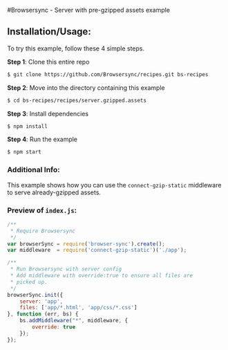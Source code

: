 #Browsersync - Server with pre-gzipped assets example

## Installation/Usage:

To try this example, follow these 4 simple steps. 

**Step 1**: Clone this entire repo
```bash
$ git clone https://github.com/Browsersync/recipes.git bs-recipes
```

**Step 2**: Move into the directory containing this example
```bash
$ cd bs-recipes/recipes/server.gzipped.assets
```

**Step 3**: Install dependencies
```bash
$ npm install
```

**Step 4**: Run the example
```bash
$ npm start
```

### Additional Info:



This example shows how you can use the `connect-gzip-static` middleware 
to serve already-gzipped assets.

### Preview of `index.js`:
```js
/**
 * Require Browsersync
 */
var browserSync = require('browser-sync').create();
var middleware  = require('connect-gzip-static')('./app');

/**
 * Run Browsersync with server config
 * Add middleware with override:true to ensure all files are
 * picked up.
 */
browserSync.init({
    server: 'app',
    files: ['app/*.html', 'app/css/*.css']
}, function (err, bs) {
    bs.addMiddleware("*", middleware, {
        override: true
    });
});
```

